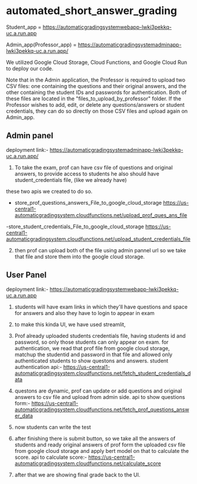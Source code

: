# automated_short_answer_grading

Student_app = https://automaticgradingsystemwebapp-lwki3pekkq-uc.a.run.app

Admin_app(Professor_app) = https://automaticgradingsystemadminapp-lwki3pekkq-uc.a.run.app/

We utilized Google Cloud Storage, Cloud Functions, and Google Cloud Run to deploy our code.

Note that in the Admin application, the Professor is required to upload two CSV files: one containing the questions and their original answers, and the other containing the student IDs and passwords for authentication. Both of these files are located in the "files_to_upload_by_professor" folder. If the Professor wishes to add, edit, or delete any questions/answers or student credentials, they can do so directly on those CSV files and upload again on Admin_app.

Admin panel
-------------
deployment link:- https://automaticgradingsystemadminapp-lwki3pekkq-uc.a.run.app/

1. To take the exam, prof can have csv file of questions and original answers, to provide access to students he also should have student_credentials file, (like we already have)

these two apis we created to do so.
- store_prof_questions_answers_File_to_google_cloud_storage
  https://us-central1-automaticgradingsystem.cloudfunctions.net/upload_prof_ques_ans_file

-store_student_credentials_File_to_google_cloud_storage 
  https://us-central1-automaticgradingsystem.cloudfunctions.net/upload_student_credentials_file

2. then prof can upload both of the file using admin pannel url
    so we take that file and store them into the google cloud storage.

User Panel
--------------
deployment link:- https://automaticgradingsystemwebapp-lwki3pekkq-uc.a.run.app

1. students will have exam links in which they'll have questions and space for answers and also they have to login to appear in exam

2. to make this kinda UI, we have used streamlit, 

3. Prof already uploaded students credentials file, having students id and password, so only those students can only appear on exam. for authentication, we read that prof file from google cloud storage, matchup the studentid and password in that file and allowed only authenticated students to show questons and answers.
student authentication api:- https://us-central1-automaticgradingsystem.cloudfunctions.net/fetch_student_credentials_data

4. questons are dynamic, prof can update or add questions and original answers to csv file and upload from admin side.
api to show questions form:- https://us-central1-automaticgradingsystem.cloudfunctions.net/fetch_prof_questions_answer_data

5. now students can write the test
6. after finishing there is submit button, so we take all the answers of students and ready original answers of prof form the uploaded csv file from google cloud storage and apply bert model on that to calculate the score.
api to calculate score:- https://us-central1-automaticgradingsystem.cloudfunctions.net/calculate_score

7. after that we are showing final grade back to the UI.
